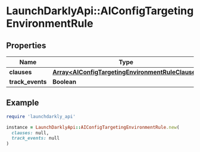 # LaunchDarklyApi::AIConfigTargetingEnvironmentRule

## Properties

| Name | Type | Description | Notes |
| ---- | ---- | ----------- | ----- |
| **clauses** | [**Array&lt;AIConfigTargetingEnvironmentRuleClause&gt;**](AIConfigTargetingEnvironmentRuleClause.md) |  |  |
| **track_events** | **Boolean** |  |  |

## Example

```ruby
require 'launchdarkly_api'

instance = LaunchDarklyApi::AIConfigTargetingEnvironmentRule.new(
  clauses: null,
  track_events: null
)
```

